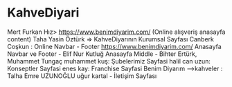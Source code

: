 # KahveDiyari
Mert Furkan Hız> https://www.benimdiyarim.com/ (Online alışveriş anasayfa content)
Taha Yasin Öztürk => KahveDiyarının Kurumsal Sayfası
Canberk Coşkun : Online Navbar - Footer  https://www.benimdiyarim.com/ 
Anasayfa Navbar ve Footer - Elif Nur Kutluğ
Anasayfa Middle - Bihter Ertürk, Muhammet Tungaç
muhammet kuş: Şubelerimiz Sayfasi
halil can uzun: Konseptler Sayfasi
enes kay: Franchise Sayfasi
Benim Diyarım -->kahveler : Talha Emre UZUNOĞLU
uğur kartal - İletişim Sayfası